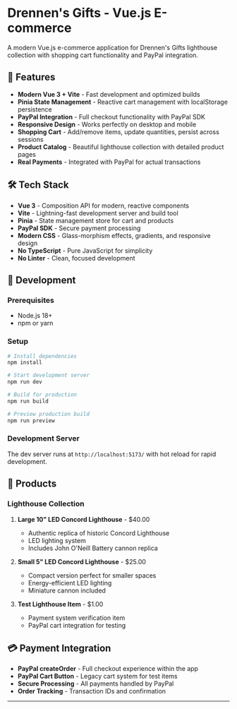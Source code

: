 # Drennen's Gifts - Vue.js E-commerce

A modern Vue.js e-commerce application for Drennen's Gifts lighthouse collection with shopping cart functionality and PayPal integration.

## 🚀 Features

- **Modern Vue 3 + Vite** - Fast development and optimized builds
- **Pinia State Management** - Reactive cart management with localStorage persistence
- **PayPal Integration** - Full checkout functionality with PayPal SDK
- **Responsive Design** - Works perfectly on desktop and mobile
- **Shopping Cart** - Add/remove items, update quantities, persist across sessions
- **Product Catalog** - Beautiful lighthouse collection with detailed product pages
- **Real Payments** - Integrated with PayPal for actual transactions

## 🛠 Tech Stack

- **Vue 3** - Composition API for modern, reactive components
- **Vite** - Lightning-fast development server and build tool
- **Pinia** - State management store for cart and products
- **PayPal SDK** - Secure payment processing
- **Modern CSS** - Glass-morphism effects, gradients, and responsive design
- **No TypeScript** - Pure JavaScript for simplicity
- **No Linter** - Clean, focused development

## 🚀 Development

### Prerequisites
- Node.js 18+ 
- npm or yarn

### Setup
```bash
# Install dependencies
npm install

# Start development server
npm run dev

# Build for production
npm run build

# Preview production build
npm run preview
```

### Development Server
The dev server runs at `http://localhost:5173/` with hot reload for rapid development.

## 🏮 Products

### Lighthouse Collection

1. **Large 10" LED Concord Lighthouse** - $40.00
   - Authentic replica of historic Concord Lighthouse
   - LED lighting system
   - Includes John O'Neill Battery cannon replica

2. **Small 5" LED Concord Lighthouse** - $25.00
   - Compact version perfect for smaller spaces
   - Energy-efficient LED lighting
   - Miniature cannon included

3. **Test Lighthouse Item** - $1.00
   - Payment system verification item
   - PayPal cart integration for testing

## 💳 Payment Integration

- **PayPal createOrder** - Full checkout experience within the app
- **PayPal Cart Button** - Legacy cart system for test items
- **Secure Processing** - All payments handled by PayPal
- **Order Tracking** - Transaction IDs and confirmation

---

